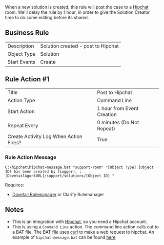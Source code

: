 When a new solution is created, this rule will post the case to a [Hipchat](https://www.hipchat.com/) room. 
We'll delay the rule by 1 hour, in order to give the Solution Creator time to do some editing before its shared. 

## Business Rule

|  |  |
| ------------- | ------------- |
| Description  |Solution created - post to Hipchat|
| Object Type  | Solution|
| Start Events| Create

## Rule Action #1
|  |  |
| ------------- | ------------- |
| Title	| Post to Hipchat
| Action Type	| Command Line
| Start Action	| 1 hour from Event Creation
| Repeat Every	| 0 minutes (Do Not Repeat)
| Create Activity Log When Action Fires?	| True

### Rule Action Message	
```
C:\hipchat\hipchat-message.bat "support-room" "[Object Type] [Object ID] has been created by [Logger]. : [DovetailAgentURL]/support/solutions/[Object ID] "
```

Requires:
* [Dovetail Rulemanager](https://support.dovetailsoftware.com/selfservice/products/show/RuleManager) or Clarify Rulemanager

## Notes
* This is an integration with [Hipchat](https://www.hipchat.com/), so you need a Hipchat account.
* This is using a `Command Line` action. The command line action calls out to a BAT file. The BAT file uses [curl](https://curl.haxx.se) to make a web request to hipchat. An example of `hipchat-message.bat` can be found [here](https://gist.github.com/gsherman/912d0ffe8738153020a7)

